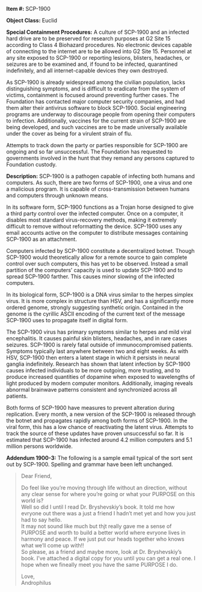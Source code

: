 **Item #:** SCP-1900

**Object Class:** Euclid

**Special Containment Procedures:** A culture of SCP-1900 and an infected hard drive are to be preserved for research purposes at G2 Site 15 according to Class 4 Biohazard procedures. No electronic devices capable of connecting to the internet are to be allowed into G2 Site 15. Personnel at any site exposed to SCP-1900 or reporting lesions, blisters, headaches, or seizures are to be examined and, if found to be infected, quarantined indefinitely, and all internet-capable devices they own destroyed.

As SCP-1900 is already widespread among the civilian population, lacks distinguishing symptoms, and is difficult to eradicate from the system of victims, containment is focused around preventing further cases. The Foundation has contacted major computer security companies, and had them alter their antivirus software to block SCP-1900. Social engineering programs are underway to discourage people from opening their computers to infection. Additionally, vaccines for the current strain of SCP-1900 are being developed, and such vaccines are to be made universally available under the cover as being for a virulent strain of flu.

Attempts to track down the party or parties responsible for SCP-1900 are ongoing and so far unsuccessful. The Foundation has requested to governments involved in the hunt that they remand any persons captured to Foundation custody.

**Description:** SCP-1900 is a pathogen capable of infecting both humans and computers. As such, there are two forms of SCP-1900, one a virus and one a malicious program. It is capable of cross-transmission between humans and computers through unknown means.

In its software form, SCP-1900 functions as a Trojan horse designed to give a third party control over the infected computer. Once on a computer, it disables most standard virus-recovery methods, making it extremely difficult to remove without reformatting the device. SCP-1900 uses any email accounts active on the computer to distribute messages containing SCP-1900 as an attachment.

Computers infected by SCP-1900 constitute a decentralized botnet. Though SCP-1900 would theoretically allow for a remote source to gain complete control over such computers, this has yet to be observed. Instead a small partition of the computers’ capacity is used to update SCP-1900 and to spread SCP-1900 farther. This causes minor slowing of the infected computers.

In its biological form, SCP-1900 is a DNA virus similar to the herpes simplex virus. It is more complex in structure than HSV, and has a significantly more ordered genome, strongly suggesting synthetic origin. Contained in the genome is the cyrillic ASCII encoding of the current text of the message SCP-1900 uses to propagate itself in digital form.

The SCP-1900 virus has primary symptoms similar to herpes and mild viral encephalitis. It causes painful skin blisters, headaches, and in rare cases seizures. SCP-1900 is rarely fatal outside of immunocompromised patients. Symptoms typically last anywhere between two and eight weeks. As with HSV, SCP-1900 then enters a latent stage in which it persists in neural ganglia indefinitely. Research has shown that latent infection by SCP-1900 causes infected individuals to be more outgoing, more trusting, and to produce increased quantities of dopamine when exposed to wavelengths of light produced by modern computer monitors. Additionally, imaging reveals abnormal brainwave patterns consistent and synchronized across all patients.

Both forms of SCP-1900 have measures to prevent alteration during replication. Every month, a new version of the SCP-1900 is released through the botnet and propagates rapidly among both forms of SCP-1900. In the viral form, this has a low chance of reactivating the latent virus. Attempts to track the source of these updates have proven unsuccessful so far. It is estimated that SCP-1900 has infected around 4.2 million computers and 5.1 million persons worldwide.

**Addendum 1900-3:** The following is a sample email typical of the sort sent out by SCP-1900. Spelling and grammar have been left unchanged.

> Dear Friend,
> 
> Do feel like you’re moving through life without an direction, without any clear sense for where you’re going or what your PURPOSE on this world is?  
> Well so did I until I read Dr. Bryshevskiy’s book. It told me how evryone out there was a just a friend I hadn’t met yet and how you just had to say hello.  
> It may not sound like much but thjt really gave me a sense of PURPOSE and worth to build a better world where evryone lives in harmony and peace. If we just put our heads together who knows what we’ll come up with!!  
> So please, as a friend and maybe more, look at Dr. Bryshevskiy’s book. I’ve attached a digital copy for you until you can get a real one. I hope when we fineally meet you have the same PURPOSE I do.
> 
> Love,  
> Androphilus